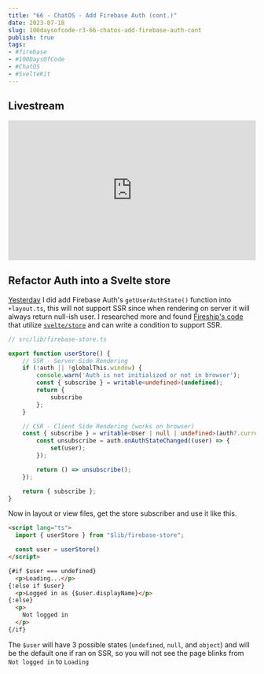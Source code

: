 ```yaml
---
title: "66 - ChatOS - Add Firebase Auth (cont.)"
date: 2023-07-18
slug: 100daysofcode-r3-66-chatos-add-firebase-auth-cont
publish: true
tags:
- #firebase
- #100DaysOfCode 
- #ChatOS
- #SvelteKit
---
```


## Livestream

<iframe width="100%" style="aspect-ratio: 16 / 9;" src="https://www.youtube.com/embed/zCGL8aT8hoc" title="YouTube video player" frameborder="0" allow="accelerometer; autoplay; clipboard-write; encrypted-media; gyroscope; picture-in-picture; web-share" allowfullscreen></iframe>

## Refactor Auth into a Svelte store

[Yesterday](1-Projects/100DaysOfCode-R3/65%20-%20ChatOS%20-%20Add%20Firebase%20Auth.md) I did add Firebase Auth's `getUserAuthState()` function into `+layout.ts`, this will not support SSR since when rendering on server it will always return null-ish user. I researched more and found [Fireship's code](https://github.com/codediodeio/sveltefire/blob/master/src/lib/stores.ts#L93-L119) that utilize [`svelte/store`](https://svelte.dev/docs/svelte-store) and can write a condition to support SSR.

```typescript
// src/lib/firebase-store.ts

export function userStore() {
	// SSR - Server Side Rendering
	if (!auth || !globalThis.window) {
		console.warn('Auth is not initialized or not in browser');
		const { subscribe } = writable<undefined>(undefined);
		return {
			subscribe
		};
	}

    // CSR - Client Side Rendering (works on browser)
	const { subscribe } = writable<User | null | undefined>(auth?.currentUser ?? undefined, (set) => {
		const unsubscribe = auth.onAuthStateChanged((user) => {
			set(user);
		});

		return () => unsubscribe();
	});

	return { subscribe };
}
```

Now in layout or view files, get the store subscriber and use it like this.

```html
<script lang="ts">
  import { userStore } from "$lib/firebase-store";

  const user = userStore()
</script>

{#if $user === undefined}
  <p>Loading...</p>
{:else if $user}
  <p>Logged in as {$user.displayName}</p>
{:else}
  <p>
    Not logged in
  </p>
{/if}
```

The `$user` will have 3 possible states (`undefined`, `null`, and `object`) and will be the default one if ran on SSR, so you will not see the page blinks from `Not logged in` to `Loading`